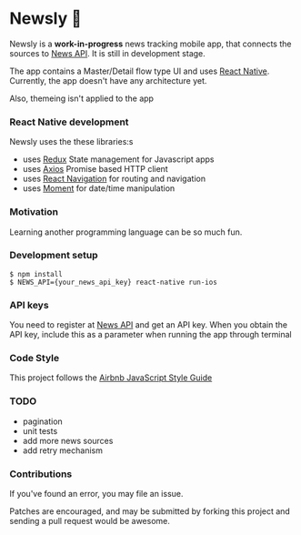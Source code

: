 
# Newsly 📰
Newsly is a **work-in-progress** news tracking mobile app, that connects the sources to
[News API](https://newsapi.org/). It is still in development stage.

The app contains a Master/Detail flow type UI and uses [React Native](http://facebook.github.io/react-native/).
Currently, the app doesn't have any architecture yet. 

Also, themeing isn't applied to the app

### React Native development
Newsly uses the these libraries:s

 * uses [Redux](https://redux.js.org/) State management for Javascript apps
 * uses [Axios](https://github.com/axios/axios) Promise based HTTP client
 * uses [React Navigation](https://reactnavigation.org/) for routing and navigation
 * uses [Moment](https://momentjs.com/) for date/time manipulation

### Motivation
Learning another programming language can be so much fun.

### Development setup
```
$ npm install
$ NEWS_API={your_news_api_key} react-native run-ios
```

### API keys
You need to register at [News API](https://newsapi.org/) and get an API key.
When you obtain the API key, include this as a parameter when running the app through terminal

### Code Style
This project follows the [Airbnb JavaScript Style Guide](https://github.com/airbnb/javascript)

### TODO
 * pagination
 * unit tests
 * add more news sources
 * add retry mechanism

### Contributions
If you've found an error, you may file an issue.

Patches are encouraged, and may be submitted by forking this project and
sending a pull request would be awesome.
